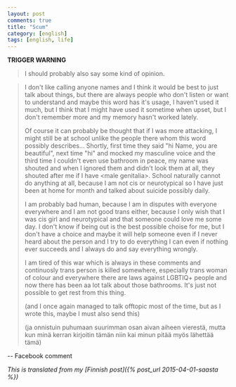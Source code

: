 ```yaml
---
layout: post
comments: true
title: "Scum"
category: [english]
tags: [english, life]
---
```


**TRIGGER WARNING**

> I should probably also say some kind of opinion.

> I don't like calling anyone names and I think it would be best to just
> talk about things, but there are always people who don't listen or
> want to understand and maybe this word has it's usage, I haven't used it
> much, but I think that I might have used it sometime when upset, but
> I don't remember more and my memory hasn't worked lately.
>
> Of course it can probably be thought that if I was more attacking,
> I might still be at school unlike the people there whom this word
> possibly describes... Shortly, first time they said "hi Name, you are
> beautiful", next time "hi" and mocked my masculine voice and the third
> time I couldn't even use bathroom in peace, my name was shouted and
> when I ignored them and didn't look them at all, they shouted after me
> if I have \<male genitalia\>. School naturally cannot do anything at
> all, because I am not cis or neurotypical so I have just been at home
> for month and talked about suicide possibly daily.
>
> I am probably bad human, because I am in disputes with everyone
> everywhere and I am not good trans either, because I only wish that I
> was cis girl and neurotypical and that someone could love me some day. I
> don't know if being out is the best possible choise for me, but I don't
> have a choice and maybe it will help someone even if I never heard about
> the person and I try to do everything I can even if nothing ever succeeds
> and I always do and say everything wrongly.
>
> I am tired of this war which is always in these comments and continuosly
> trans person is killed somewhere, especially trans woman of colour
> and everywhere there are laws against LGBTIQ+ people and now there has
> been aa lot talk about those bathrooms. It's just not possible to get
> rest from this thing.
>
> (and I once again managed to talk offtopic most of the time, but as I
> wrote this, maybe I must also send this)
>
> (ja onnistuin puhumaan suurimman osan aivan aiheen vierestä, mutta kun 
> minä kerran kirjoitin tämän niin kai minun pitää myös lähettää tämä)

-- Facebook comment

*This is translated from my [Finnish post]({% post_url 2015-04-01-saasta %})*
